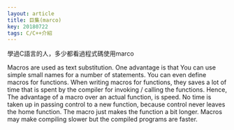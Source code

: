 ```yaml
---
layout: article
title: 巨集(marco)
key: 20180722
tags: C/C++介紹
---
```


學過C語言的人，多少都看過程式碼使用marco



<!--more-->

 Macros are used as text substitution. One advantage is that You can use simple small names for a number of statements. You can even define macros for functions.
 When writing macros for functions, they saves a lot of time that is spent by the compiler for invoking / calling the functions. Hence, The advantage of a macro over an actual function, is speed. No time is taken up in passing control to a new function, because control never leaves the home function. The macro just makes the function a bit longer. Macros may make compiling slower but the compiled programs are faster.
